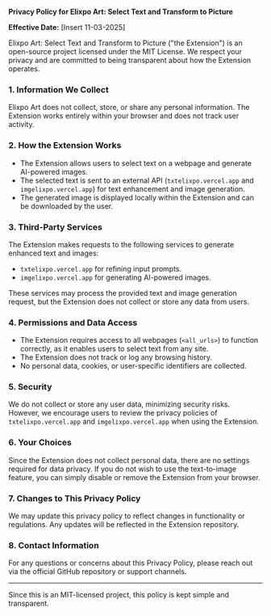 **Privacy Policy for Elixpo Art: Select Text and Transform to Picture**  

**Effective Date:** [Insert 11-03-2025]  

Elixpo Art: Select Text and Transform to Picture ("the Extension") is an open-source project licensed under the MIT License. We respect your privacy and are committed to being transparent about how the Extension operates.  

### **1. Information We Collect**  
Elixpo Art does not collect, store, or share any personal information. The Extension works entirely within your browser and does not track user activity.  

### **2. How the Extension Works**  
- The Extension allows users to select text on a webpage and generate AI-powered images.  
- The selected text is sent to an external API (`txtelixpo.vercel.app` and `imgelixpo.vercel.app`) for text enhancement and image generation.  
- The generated image is displayed locally within the Extension and can be downloaded by the user.  

### **3. Third-Party Services**  
The Extension makes requests to the following services to generate enhanced text and images:  
- `txtelixpo.vercel.app` for refining input prompts.  
- `imgelixpo.vercel.app` for generating AI-powered images.  

These services may process the provided text and image generation request, but the Extension does not collect or store any data from users.  

### **4. Permissions and Data Access**  
- The Extension requires access to all webpages (`<all_urls>`) to function correctly, as it enables users to select text from any site.  
- The Extension does not track or log any browsing history.  
- No personal data, cookies, or user-specific identifiers are collected.  

### **5. Security**  
We do not collect or store any user data, minimizing security risks. However, we encourage users to review the privacy policies of `txtelixpo.vercel.app` and `imgelixpo.vercel.app` when using the Extension.  

### **6. Your Choices**  
Since the Extension does not collect personal data, there are no settings required for data privacy. If you do not wish to use the text-to-image feature, you can simply disable or remove the Extension from your browser.  

### **7. Changes to This Privacy Policy**  
We may update this privacy policy to reflect changes in functionality or regulations. Any updates will be reflected in the Extension repository.  

### **8. Contact Information**  
For any questions or concerns about this Privacy Policy, please reach out via the official GitHub repository or support channels.  

---

Since this is an MIT-licensed project, this policy is kept simple and transparent. 

